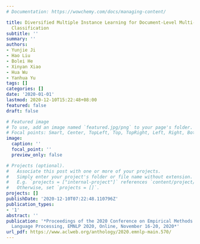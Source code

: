 ```yaml
---
# Documentation: https://wowchemy.com/docs/managing-content/

title: Diversified Multiple Instance Learning for Document-Level Multi-Aspect Sentiment
  Classification
subtitle: ''
summary: ''
authors:
- Yunjie Ji
- Hao Liu
- Bolei He
- Xinyan Xiao
- Hua Wu
- Yanhua Yu
tags: []
categories: []
date: '2020-01-01'
lastmod: 2020-12-10T15:22:48+08:00
featured: false
draft: false

# Featured image
# To use, add an image named `featured.jpg/png` to your page's folder.
# Focal points: Smart, Center, TopLeft, Top, TopRight, Left, Right, BottomLeft, Bottom, BottomRight.
image:
  caption: ''
  focal_point: ''
  preview_only: false

# Projects (optional).
#   Associate this post with one or more of your projects.
#   Simply enter your project's folder or file name without extension.
#   E.g. `projects = ["internal-project"]` references `content/project/deep-learning/index.md`.
#   Otherwise, set `projects = []`.
projects: []
publishDate: '2020-12-10T07:22:48.110796Z'
publication_types:
- '1'
abstract: ''
publication: '*Proceedings of the 2020 Conference on Empirical Methods in Natural
  Language Processing, EMNLP 2020, Online, November 16-20, 2020*'
url_pdf: https://www.aclweb.org/anthology/2020.emnlp-main.570/
---
```

